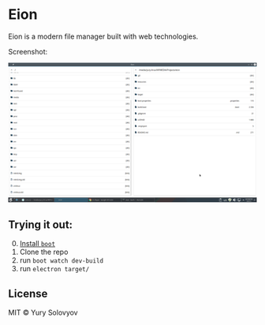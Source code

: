 # Eion

Eion is a modern file manager built with web technologies.

Screenshot:

![Eion Screenshot](screenshot.png "Eion")

## Trying it out:

0. [Install `boot`](https://github.com/boot-clj/boot#install)
1. Clone the repo
2. run `boot watch dev-build`
3. run `electron target/`

## License

MIT © Yury Solovyov
